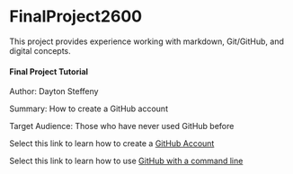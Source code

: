 # FinalProject2600
This project provides experience working with markdown, Git/GitHub, and digital concepts.

#### Final Project Tutorial

Author: Dayton Steffeny

Summary: How to create a GitHub account

Target Audience: Those who have never used GitHub before


Select this link to learn how to create a [GitHub Account](https://github.com/DaytonSteffeny/FinalProject2600/blob/master/GitHubTutorial.md)

Select this link to learn how to use [GitHub with a command line](https://github.com/DaytonSteffeny/FinalProject2600/blob/master/GitHubUsingCmdLine.md)

